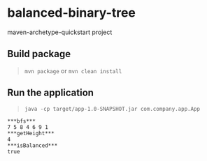 # balanced-binary-tree

maven-archetype-quickstart project

## Build package

> `mvn package` or `mvn clean install`

## Run the application

> `java -cp target/app-1.0-SNAPSHOT.jar com.company.app.App`

```
***bfs***
7 5 8 4 6 9 1 
***getHeight***
4
***isBalanced***
true
```

